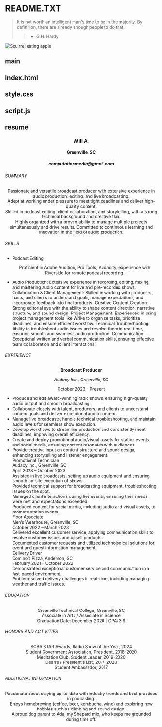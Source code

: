 <h1>README.TXT</h1>

>It is not worth an intelligent man's time to be in the majority.
By definition, there are already enough people to do that.
>> - G.H. Hardy

![Squirrel eating apple](images/SquirrelWApple.JPG)

<h2>main</h2>



<h2>index.html</h2>

<h2>style.css</h2>

<h2>script.js</h2>

<h2>resume</h2>

<h3 align=center>Will A.</h3>
<h4 align=center>Greenville, SC</h4>
<h5 align=center>computationmedia@gmail.com</h5>

<h6>SUMMARY</h6>

<p align=center>Passionate and versatile broadcast producer with extensive experience in audio production, editing, and live broadcasting. <br/>
Adept at working under pressure to meet tight deadlines and deliver high-quality content. <br/>
Skilled in podcast editing, client collaboration, and storytelling, with a strong technical background and creative flair.<br/>
Highly organized with a proven ability to manage multiple projects simultaneously and drive results. 
Committed to continuous learning and innovation in the field of audio production.</p>

<h6>SKILLS</h6>

* Podcast Editing:
  <p align=center>Proficient in Adobe Audition, Pro Tools, Audacity; experience with Riverside for remote podcast recording.</p>
* Audio Production: Extensive experience in recording, editing, mixing, and mastering audio content for live and pre-recorded shows.
Collaboration & Client Management: Skilled in working with producers, hosts, and clients to understand goals, manage expectations, and incorporate feedback into final products.
Creative Content Creation: Strong editorial eye with the ability to shape content direction, narrative structure, and sound design.
Project Management: Experienced in using project management tools like Wrike to organize tasks, prioritize deadlines, and ensure efficient workflow.
Technical Troubleshooting: Ability to troubleshoot audio issues and resolve them in real-time, ensuring smooth and seamless audio production.
Communication: Exceptional written and verbal communication skills, ensuring effective team collaboration and client interactions.

<h6>EXPERIENCE</h6>

<p align=center><b>Broadcast Producer</b></p>

<p align=center><i>Audacy Inc., Greenville, SC</i></p>
  
<p align=center>October 2023 – Present</p>

+ Produce and edit award-winning radio shows, ensuring high-quality audio output and smooth broadcasting.<br/>
+ Collaborate closely with talent, producers, and clients to understand content goals and deliver exceptional audio content.<br/>
+ Manage live broadcasts, handle technical troubleshooting, and maintain audio levels for seamless show execution.<br/>
+ Develop workflows to streamline production and consistently meet deadlines, improving overall efficiency.<br/>
+ Create and deploy promotional audio/visual assets for station events and social media, ensuring content resonates with audiences.<br/>
+ Provide creative input on content structure and sound design, enhancing storytelling and listener engagement.<br/>
Promotional Technician<br/>
Audacy Inc., Greenville, SC<br/>
April 2023 – October 2023<br/>
Assisted in live broadcasts, setting up audio equipment and ensuring smooth on-site execution of shows.<br/>
Provided technical support for broadcasting equipment, troubleshooting issues on the spot.<br/>
Managed client interactions during live events, ensuring their needs were met and expectations exceeded.<br/>
Produced content for social media, including audio and visual assets, to promote station events.<br/>
Floor Associate<br/>
Men’s Wearhouse, Greenville, SC<br/>
October 2022 – March 2023<br/>
Delivered excellent customer service, applying communication skills to resolve customer issues and upsell products.<br/>
Documented customer requests and utilized technological solutions for event and guest information management.<br/>
Delivery Driver<br/>
Domino’s Pizza, Anderson, SC<br/>
February 2021 – October 2022<br/>
Demonstrated exceptional customer service and communication in a fast-paced environment.<br/>
Problem-solved delivery challenges in real-time, including managing weather and traffic issues.

<h6>EDUCATION</h6>

<p align=center>Greenville Technical College, Greenville, SC<br/>
Associate in Arts / Associate in Science<br/>
Graduation Date: December 2020 | GPA: 3.9</p>

<h6>HONORS AND ACTIVITIES</h6>

<p align=center>SCBA STAR Awards, Radio Show of the Year, 2024<br/>
Student Government Association, President, 2018-2020<br/>
Meditation Club, Student Leader, 2019-2020<br/>
Dean’s / President’s List, 2017-2020<br/>
Student Ambassador, 2017</p>

<h6>ADDITIONAL INFORMATION</h6>

<p align=center>Passionate about staying up-to-date with industry trends and best practices in podcasting.<br/>
Enjoys homebrewing (coffee, beer, kombucha, wine) and exploring new hobbies such as climbing and sound design.<br/>
A proud dog parent to Ada, my Shepard mix, who keeps me grounded during time off.</p>
